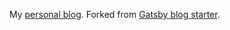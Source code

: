 My [personal blog](https://nobodyme.github.io/blog/). Forked from [Gatsby blog starter](https://github.com/gatsbyjs/gatsby-starter-blog).